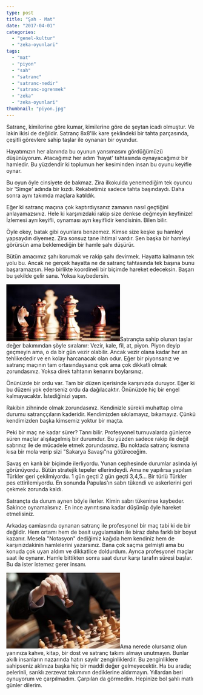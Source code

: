 ```yaml
---
type: post
title: "Şah - Mat"
date: "2017-04-01"
categories: 
  - "genel-kultur"
  - "zeka-oyunlari"
tags: 
  - "mat"
  - "piyon"
  - "sah"
  - "satranc"
  - "satranc-nedir"
  - "satranc-ogrenmek"
  - "zeka"
  - "zeka-oyunlari"
thumbnail: "piyon.jpg"
---
```


Satranç, kimilerine göre kumar, kimilerine göre de şeytan icadı olmuştur. Ve lakin ikisi de değildir. Satranç 8x8'lik kare şeklindeki bir tahta parçasında, çeşitli görevlere sahip taşlar ile oynanan bir oyundur.

Hayatımızın her alanında bu oyunun yansımasını gördüğümüzü düşünüyorum. Atacağımız her adım 'hayat' tahtasında oynayacağımız bir hamledir. Bu yüzdendir ki toplumun her kesiminden insan bu oyunu keyifle oynar.

Bu oyun öyle cinsiyete de bakmaz. Zira ilkokulda yenemediğim tek oyuncu bir 'Simge' adında bir kızdı. Rekabetimiz sadece tahta başındaydı. Daha sonra aynı takımda maçlara katıldık.

Eğer ki satranç maçına çok kaptırdıysanız zamanın nasıl geçtiğini anlayamazsınız.  Hele ki karşınızdaki rakip size denkse değmeyin keyfinize! İzlemesi ayrı keyifli, oynaması ayrı keyiflidir kendisinin. Bilen bilir.

Öyle okey, batak gibi oyunlara benzemez. Kimse size keşke şu hamleyi yapsaydın diyemez. Zira sonsuz tane ihtimal vardır. Sen başka bir hamleyi görürsün ama beklemediğin bir hamle şahı düşürür.

Bütün amacımız şahı korumak ve rakip şahı devirmek. Hayatta kalmanın tek yolu bu. Ancak ne gerçek hayatta ne de satranç tahtasında tek başına bunu başaramazsın. Hep birlikte koordineli bir biçimde hareket edeceksin. Başarı bu şekilde gelir sana. Yoksa kaybedersin.

![Satranç taşları](images/Talent-Talks-Africa-300x150.jpg)Satrançta sahip olunan taşlar değer bakımından şöyle sıralanır: Vezir, kale, fil, at, piyon. Piyon deyip geçmeyin ama, o da bir gün vezir olabilir. Ancak vezir olana kadar her an tehlikededir ve en kolay harcanacak olan odur. Eğer bir piyonsanız ve satranç maçının tam ortasındaysanız çok ama çok dikkatli olmak zorundasınız. Yoksa direk tahtanın kenarını boylarsınız.

Önünüzde bir ordu var. Tam bir düzen içerisinde karşınızda duruyor. Eğer ki bu düzeni yok ederseniz ordu da dağılacaktır. Önünüzde hiç bir engel kalmayacaktır. İstediğinizi yapın.

Rakibin zihninde olmak zorundasınız. Kendinizle sürekli muhattap olma durumu satranççıların kaderidir. Kendimizden sıkılamayız, bıkamayız. Çünkü kendimizden başka kimsemiz yoktur bir maçta.

Peki bir maç ne kadar sürer? Tanrı bilir. Profesyonel turnuvalarda günlerce süren maçlar alışılagelmiş bir durumdur. Bu yüzden sadece rakip ile değil sabrınız ile de mücadele etmek zorundasınız. Bu noktada satranç kısmına kısa bir mola verip sizi "Sakarya Savaşı"na götüreceğim.

Savaş en kanlı bir biçimde ilerliyordu. Yunan cephesinde durumlar aslında iyi görünüyordu. Bütün stratejik tepeler ellerindeydi. Ama ne yapılırsa yapılsın Türkler geri çekilmiyordu. 1 gün geçti 2 gün geçti 3,4,5... Bir türlü Türkler pes ettirilemiyordu. En sonunda Papulas'ın sabrı tükendi ve askerlerini geri çekmek zorunda kaldı.

Satrançta da durum aynen böyle ilerler. Kimin sabrı tükenirse kaybeder. Sakince oynamalısınız. En ince ayrıntısına kadar düşünüp öyle hareket etmelisiniz.

Arkadaş camiasında oynanan satranç ile profesyonel bir maç tabi ki de bir değildir. Hem ortamı hem de basit uygulamaları ile biraz daha farklı bir boyut kazanır. Mesela "Notasyon" dediğimiz kağıda hem kendiniz hem de karşınızdakinin hamlelerini yazarsınız. Bana çok saçma gelmişti ama bu konuda çok uyarı aldım ve dikkatlice doldurdum. Ayrıca profesyonel maçlar saat ile oynanır. Hamle bittikten sonra saat durur karşı tarafın süresi başlar. Bu da ister istemez gerer insanı.

![Satranç maçı](images/satranc-oynamak-300x200.jpg)Ama nerede olursanız olun yanınıza kahve, kitap, bir dost ve satranç takımı almayı unutmayın. Bunlar akıllı insanların nazarında hatırı sayılır zenginliklerdir. Bu zenginliklere sahipseniz aklınıza başka hiç bir maddi değer gelmeyecektir. Ha bu arada; pelerinli, sarıklı zerzevat takımının dediklerine aldırmayın. Yıllardan beri oynuyorum ve çarpılmadım. Çarpılan da görmedim. Hepinize bol şahlı matlı günler dilerim.
